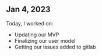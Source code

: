 ## Jan 4, 2023

Today, I worked on:

* Updating our MVP
* Finalizing our user model
* Getting our issues added to gitlab
